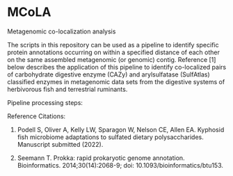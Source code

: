 # MCoLA
Metagenomic co-localization analysis

The scripts in this repository can be used as a pipeline to identify specific protein annotations occurring on within a specified distance of each other on the same assembled metagenomic (or genomic) contig. Reference [1] below describes the application of this pipeline to identify co-localized pairs of carbohydrate digestive enzyme (CAZy) and arylsulfatase (SulfAtlas) classified enzymes in metagenomic data sets from the digestive systems of herbivorous fish and terrestrial ruminants.

Pipeline processing steps:



Reference Citations:
1. Podell S, Oliver A, Kelly LW, Sparagon W, Nelson CE, Allen EA. Kyphosid fish microbiome adaptations to sulfated dietary polysaccharides. Manuscript submitted (2022).

2. Seemann T. Prokka: rapid prokaryotic genome annotation. Bioinformatics. 2014;30(14):2068-9; doi: 10.1093/bioinformatics/btu153.

